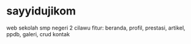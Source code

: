 # sayyidujikom
 web sekolah smp negeri 2 cilawu
fitur: beranda, profil, prestasi, artikel, ppdb, galeri, crud kontak
